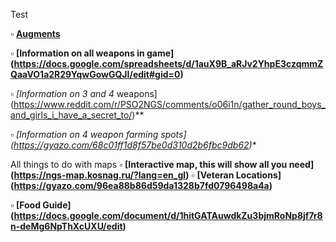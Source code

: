 Test

:white_small_square: **[Augments](https://www.reddit.com/r/PSO2/comments/nzs2d8/where_to_find_certain_augments_in_pso2ngs/)**

:white_small_square: **[Information on all weapons in game] (https://docs.google.com/spreadsheets/d/1auX9B_aRJv2YhpE3czqmmZQaaVO1a2R29YqwGowGQJI/edit#gid=0)**

:white_small_square: **[Information on 3* and 4* weapons] (https://www.reddit.com/r/PSO2NGS/comments/o06i1n/gather_round_boys_and_girls_i_have_a_secret_to/)**

:white_small_square: **[Information on 4* weapon farming spots] (https://gyazo.com/68c01ff1d8f57be0d310d2b6fbc9db62)**

All things to do with maps
:white_small_square: **[Interactive map, this will show all you need] (https://ngs-map.kosnag.ru/?lang=en_gl)**
:white_small_square: **[Veteran Locations] (https://gyazo.com/96ea88b86d59da1328b7fd0796498a4a)**

:white_small_square: **[Food Guide] (https://docs.google.com/document/d/1hitGATAuwdkZu3bjmRoNp8jf7r8n-deMg6NpThXcUXU/edit)**
